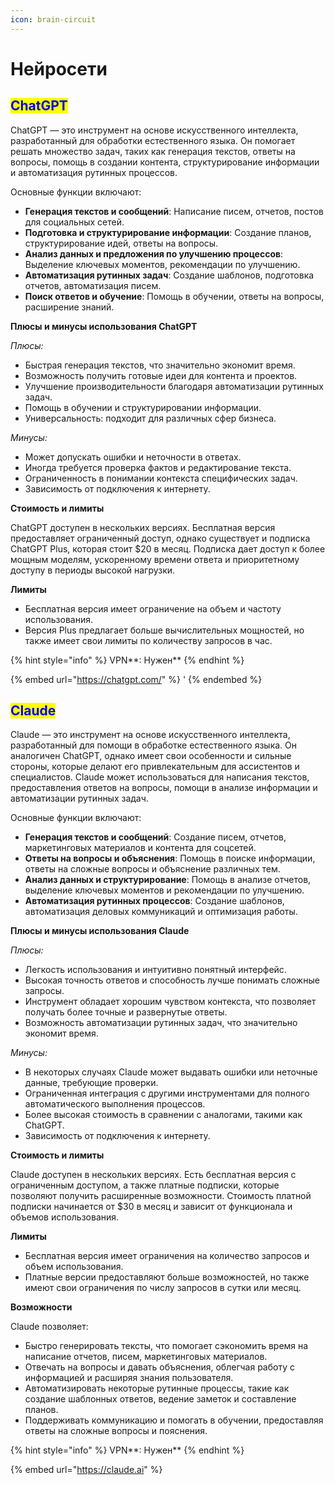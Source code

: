 ```yaml
---
icon: brain-circuit
---
```


# Нейросети

## <mark style="color:blue;">ChatGPT</mark>

ChatGPT — это инструмент на основе искусственного интеллекта, разработанный для обработки естественного языка. Он помогает решать множество задач, таких как генерация текстов, ответы на вопросы, помощь в создании контента, структурирование информации и автоматизация рутинных процессов.

Основные функции включают:

* **Генерация текстов и сообщений**: Написание писем, отчетов, постов для социальных сетей.
* **Подготовка и структурирование информации**: Создание планов, структурирование идей, ответы на вопросы.
* **Анализ данных и предложения по улучшению процессов**: Выделение ключевых моментов, рекомендации по улучшению.
* **Автоматизация рутинных задач**: Создание шаблонов, подготовка отчетов, автоматизация писем.
* **Поиск ответов и обучение**: Помощь в обучении, ответы на вопросы, расширение знаний.

**Плюсы и минусы использования ChatGPT**

_Плюсы:_

* Быстрая генерация текстов, что значительно экономит время.
* Возможность получить готовые идеи для контента и проектов.
* Улучшение производительности благодаря автоматизации рутинных задач.
* Помощь в обучении и структурировании информации.
* Универсальность: подходит для различных сфер бизнеса.

_Минусы:_

* Может допускать ошибки и неточности в ответах.
* Иногда требуется проверка фактов и редактирование текста.
* Ограниченность в понимании контекста специфических задач.
* Зависимость от подключения к интернету.

**Стоимость и лимиты**

ChatGPT доступен в нескольких версиях. Бесплатная версия предоставляет ограниченный доступ, однако существует и подписка ChatGPT Plus, которая стоит $20 в месяц. Подписка дает доступ к более мощным моделям, ускоренному времени ответа и приоритетному доступу в периоды высокой нагрузки.

**Лимиты**

* Бесплатная версия имеет ограничение на объем и частоту использования.
* Версия Plus предлагает больше вычислительных мощностей, но также имеет свои лимиты по количеству запросов в час.

{% hint style="info" %}
VPN**: Нужен**
{% endhint %}

{% embed url="https://chatgpt.com/" %}
'
{% endembed %}

## <mark style="color:blue;">Claude</mark>

Claude — это инструмент на основе искусственного интеллекта, разработанный для помощи в обработке естественного языка. Он аналогичен ChatGPT, однако имеет свои особенности и сильные стороны, которые делают его привлекательным для ассистентов и специалистов. Claude может использоваться для написания текстов, предоставления ответов на вопросы, помощи в анализе информации и автоматизации рутинных задач.

Основные функции включают:

* **Генерация текстов и сообщений**: Создание писем, отчетов, маркетинговых материалов и контента для соцсетей.
* **Ответы на вопросы и объяснения**: Помощь в поиске информации, ответы на сложные вопросы и объяснение различных тем.
* **Анализ данных и структурирование**: Помощь в анализе отчетов, выделение ключевых моментов и рекомендации по улучшению.
* **Автоматизация рутинных процессов**: Создание шаблонов, автоматизация деловых коммуникаций и оптимизация работы.

**Плюсы и минусы использования Claude**

_Плюсы:_

* Легкость использования и интуитивно понятный интерфейс.
* Высокая точность ответов и способность лучше понимать сложные запросы.
* Инструмент обладает хорошим чувством контекста, что позволяет получать более точные и развернутые ответы.
* Возможность автоматизации рутинных задач, что значительно экономит время.

_Минусы:_

* В некоторых случаях Claude может выдавать ошибки или неточные данные, требующие проверки.
* Ограниченная интеграция с другими инструментами для полного автоматического выполнения процессов.
* Более высокая стоимость в сравнении с аналогами, такими как ChatGPT.
* Зависимость от подключения к интернету.

**Стоимость и лимиты**

Claude доступен в нескольких версиях. Есть бесплатная версия с ограниченным доступом, а также платные подписки, которые позволяют получить расширенные возможности. Стоимость платной подписки начинается от $30 в месяц и зависит от функционала и объемов использования.

**Лимиты**

* Бесплатная версия имеет ограничения на количество запросов и объем использования.
* Платные версии предоставляют больше возможностей, но также имеют свои ограничения по числу запросов в сутки или месяц.

**Возможности**

Claude позволяет:

* Быстро генерировать тексты, что помогает сэкономить время на написание отчетов, писем, маркетинговых материалов.
* Отвечать на вопросы и давать объяснения, облегчая работу с информацией и расширяя знания пользователя.
* Автоматизировать некоторые рутинные процессы, такие как создание шаблонных ответов, ведение заметок и составление планов.
* Поддерживать коммуникацию и помогать в обучении, предоставляя ответы на сложные вопросы и пояснения.

{% hint style="info" %}
VPN**: Нужен**
{% endhint %}

{% embed url="https://claude.ai" %}

